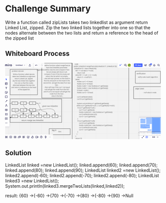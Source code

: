 # Challenge Summary
<!-- Description of the challenge -->
Write a function called zipLists takes two linkedlist as argument
return Linked List, zipped.
Zip the two linked lists together into one so that the nodes alternate between the two lists and return a reference to the head of the zipped list

## Whiteboard Process
<!-- Embedded whiteboard image -->
![](lib/src/main/resources/challengZipList.PNG)

## Solution
<!-- Show how to run your code, and examples of it in action -->

LinkedList linked =new LinkedList();
linked.append(60);
linked.append(70);
linked.append(80);
linked.append(90);
LinkedList linked2 =new LinkedList();
linked2.append(-60);
linked2.append(-70);
linked2.append(-80);
LinkedList linked3 =new LinkedList();
System.out.println(linked3.mergeTwoLists(linked,linked2));

result: {60} ->{-60} ->{70} ->{-70} ->{80} ->{-80} ->{90} ->Null


